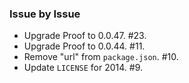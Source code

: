 ### Issue by Issue

 * Upgrade Proof to 0.0.47. #23.
 * Upgrade Proof to 0.0.44. #11.
 * Remove "url" from `package.json`. #10.
 * Update `LICENSE` for 2014. #9.

